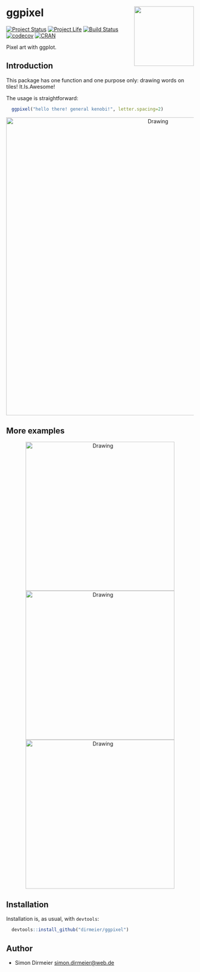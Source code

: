 # ggpixel <img src="https://rawgit.com/dirmeier/ggpixel/master/inst/fig/ggpixel.png" align="right" width="160px"/>

[![Project Status](http://www.repostatus.org/badges/latest/concept.svg)](http://www.repostatus.org/#concept)
[![Project Life](https://img.shields.io/badge/lifecycle-experimental-orange.svg)](https://www.tidyverse.org/lifecycle/#experimental)
[![Build Status](https://travis-ci.org/dirmeier/ggpixel.svg?branch=master)](https://travis-ci.org/dirmeier/ggpixel)
[![codecov](https://codecov.io/gh/dirmeier/ggpixel/branch/master/graph/badge.svg)](https://codecov.io/gh/dirmeier/ggpixel)
[![CRAN](http://www.r-pkg.org/badges/version/ggpixel?color=white)](https://cran.r-project.org/package=ggpixel) 

Pixel art with ggplot. 
 
## Introduction

This package has one function and one purpose only: drawing words on tiles! It.Is.Awesome!

The usage is straightforward:
```r
  ggpixel("hello there! general kenobi!", letter.spacing=2)
```
<div align="center">
  <img src="https://rawgit.com/dirmeier/ggpixel/master/_fig/general_kenobi.png" alt="Drawing" width="800px" />
</div>

## More examples

<div align="center">
  <img src="https://rawgit.com/dirmeier/ggpixel/master/_fig/oh_yeah.png" alt="Drawing" width="400px" />
</div>
<div align="center">  
  <img src="https://rawgit.com/dirmeier/ggpixel/master/_fig/heaven.png" alt="Drawing" width="400px" />
</div>
<div align="center">
  <img src="https://rawgit.com/dirmeier/ggpixel/master/_fig/useful.png" alt="Drawing" width="400px" />
</div>

## Installation

Installation is, as usual, with `devtools`:

```R
  devtools::install_github("dirmeier/ggpixel")
```

## Author

* Simon Dirmeier <a href="mailto:simon.dirmeier@web.de">simon.dirmeier@web.de</a>
